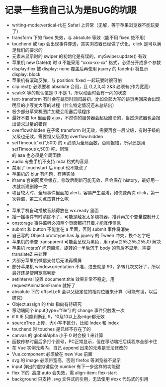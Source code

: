 # 记录一些我自己认为是BUG的坑眼

* writing-mode:vertical-rl;在 Safari 上异常（无解，等于苹果浏览器不能玩耍了）
* transform 下的 fixed 失效，与 absolute 等效（能不用 fixed 绝不用）
* touchend 或 tap 会出现事件穿透，其实浏览器已经做了优化，click 是可以满足我们的要求的
* 元素未显示时的 swiper 的初始化是有误的，mySwiper.update() 有效
* 苹果机 new Date(d) 时 d 不能采用 "xxxx-xx-xx" 格式，必须分开成多个参数
* display:flex 被 display: none 覆盖后再使用 jquery 的 fadeIn() 将显示 display: block
* 苹果机有滚动反弹，与 position: fixed 一起玩耍时很可怕
* clip:rect() 必须要和 absolute 合用，且 (1,2,3,4) 2&3 必须有(作为宽高)
* scaleX 等的默认值是 0 不是 1，所以动画时会有一闪的状态
* text-transform 有时会在跳页时回归最初，比如全部大写的跳页再回来会出现明显的小写变大写的过程（什么特定情况还未总结出）
* 极少部分苹果机图片加载会阻塞后续程序
* 最好不要 for 里面套 ajax，不然你的服务器会超级崩溃的，当然浏览器也会报出请求过量的错误
* overflow:hidden 在子级 transform 时无效，需要再套一层父级，有时子级的父级也无效，需要祖父级添加 overflow:hidden
* setTimeout("x()",500) 的 x 必须为全局函数，否则报错，所以还是用 setTimeout(x,500) 吧，同理 <div onclick="aaa()"> 的 aaa 也必须是全局函数
* audio 有些手机不支持 m4a 格式的音频
* 禁用了 touchstart 后 input 也不能点了
* 苹果机的 blur 有问题，有待实验
* iframe 套的网页会缓存，修改后刷新可能无效，且会保存 history，最好用一次就新建删除一次
* 项目较大时，全局事件里面加 alert，容易产生混淆，如快速两次 click，第一次弹窗，第二次点击算什么呢
* <datalist> 并不好用，有时会不出现内容，且样式不可控，不推荐使用
* 苹果手机自动播放音频得放在 wx.ready 里面
* 摇一摇事件有时清除不了，可能是触发太多烧机器，推荐再加个变量控制开关
* onstorage 事件监听必须两个页面都打开着才能互传信息
* submit 和 button 不能套在 a 里面，否则 submit 事件将消失
* 自己写的 Object.prototype.has 与 jquery 的 Tween 冲突，换个名字吧
* 苹果机的渐变 transparent 可能会呈现为黑色，用 rgba(255,255,255,0) 解决
* 苹果机 rotateY 问题超烦，旋转的一半后沉于 body 的背后不显示，需要 translateZ 来处理
* 大部分苹果机微信支付后无法再横屏
* 部分苹果机 window.orientation 不准，进去就是 90，多转几次又好了，所以最好还是使用宽高判断
* setInterval 设置 document.title 效果非常不稳定，用 requestAnimationFrame 就好了
* absolute 下的 offsetLeft 会以父级定位的相对位置来计算（可能有误，以后研究）
* Object.assign 的 this 指向有待研究
* 移动端同个 input[type="file"] 的 change 事件只触发一次
* if lt IE 只能判断到 9，10及10以上及edge都无效
* sourceTree 上传，大小写不区分，比如 Index 和 index
* touchend 时 touches 是已经不存在了的
* canvas 的 globalAlpha 小于 0 时会按 1 来计算
* 函数传参时最后多打个逗号，PC正常显示，但在移动端把后续程序全部卡住
* 在 Vue 实例元素内，自己 append 出来的元素是无法修改的
* Vue.component 必须放在 new Vue 前面
* svg 的 image 必须带宽高，否则 firefox 等浏览器不显示
* input 弹出的虚拟键盘仅 number 有下一步这样的功能键
* flex 下的 <img> 高度 auto 会失效，需 align-item: flex-start
* background 只支持 .svg 文件式的引用，无法使用 #xxx 代码式的引用
